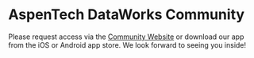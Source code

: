 # AspenTech DataWorks Community

Please request access via the [Community Website](https://community.aspentech.com) or download our app from the iOS or Android app store. We look forward to seeing you inside!
